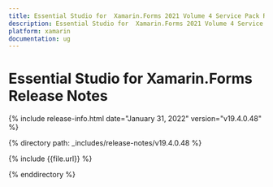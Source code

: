 ```yaml
---
title: Essential Studio for  Xamarin.Forms 2021 Volume 4 Service Pack Release Notes  
description: Essential Studio for  Xamarin.Forms 2021 Volume 4 Service Pack Release Notes  
platform: xamarin
documentation: ug
---
```


# Essential Studio for  Xamarin.Forms  Release Notes  

{% include release-info.html date="January 31, 2022"  version="v19.4.0.48" %} 

{% directory path: _includes/release-notes/v19.4.0.48 %}

{% include {{file.url}} %}

{% enddirectory %}